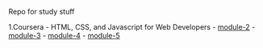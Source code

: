 Repo for study stuff

1.Coursera - HTML, CSS, and Javascript for Web Developers - [module-2](https://tanx-009.github.io/donkeyatwork/coursera/module-2/) - [module-3](https://tanx-009.github.io/donkeyatwork/coursera/module-3/) - [module-4](https://tanx-009.github.io/donkeyatwork/coursera/module-4/) - [module-5](https://tanx-009.github.io/donkeyatwork/coursera/module-5/)
